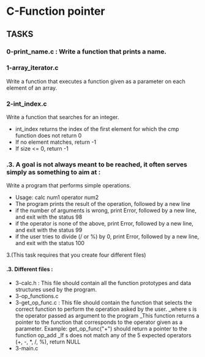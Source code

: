 # C-Function pointer

## TASKS

### 0-print_name.c : Write a function that prints a name.

### 1-array_iterator.c
Write a function that executes a function given as a parameter on each element of an array.

### 2-int_index.c
Write a function that searches for an integer.
- int_index returns the index of the first element for which the cmp function does not return 0
- If no element matches, return -1
- If size <= 0, return -1

### .3. A goal is not always meant to be reached, it often serves simply as something to aim at :
Write a program that performs simple operations.
- Usage: calc num1 operator num2
- The program prints the result of the operation, followed by a new line
- if the number of arguments is wrong, print Error, followed by a new line, and exit with the status 98
- if the operator is none of the above, print Error, followed by a new line, and exit with the status 99
- if the user tries to divide (/ or %) by 0, print Error, followed by a new line, and exit with the status 100

3.(This task requires that you create four different files)

#### .3. Different files :
- 3-calc.h : This file should contain all the function prototypes and data structures used by the program. 
- 3-op_functions.c
- 3-get_op_func.c : This file should contain the function that selects the correct function to perform the operation asked by the user.
_where s is the operator passed as argument to the program
_This function returns a pointer to the function that corresponds to the operator given as a parameter. Example: get_op_func("+") should return a pointer to the function op_add
_If s does not match any of the 5 expected operators (+, -, *, /, %), return NULL
- 3-main.c
